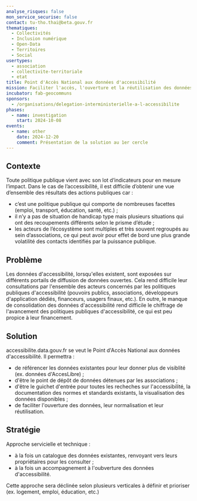 ```yaml
---
analyse_risques: false
mon_service_securise: false
contact: tu-tho.thai@beta.gouv.fr
thematiques:
  - Collectivités
  - Inclusion numérique
  - Open-Data
  - Territoires
  - Social
usertypes:
  - association
  - collectivite-territoriale
  - etat
title: Point d'Accès National aux données d'accessibilité
mission: Faciliter l'accès, l'ouverture et la réutilisation des données d'accessiblité par tous
incubator: fab-geocommuns
sponsors:
  - /organisations/delegation-interministerielle-a-l-accessibilite
phases:
  - name: investigation
    start: 2024-10-08
events:
  - name: other
    date: 2024-12-20
    comment: Présentation de la solution au 1er cercle
---
```

## Contexte
Toute politique publique vient avec son lot d’indicateurs pour en mesure l’impact. Dans le cas de l’accessibilité, il est difficile d’obtenir une vue d’ensemble des résultats des actions publiques car :
* c’est une politique publique qui comporte de nombreuses facettes (emploi, transport, éducation, santé, etc.) ;
* il n’y a pas de situation de handicap type mais plusieurs situations qui ont des recoupements différents selon le prisme d’étude ;
* les acteurs de l’écosystème sont multiples et très souvent regroupés au sein d’associations, ce qui peut avoir pour effet de bord une plus grande volatilité des contacts identifiés par la puissance publique.

## Problème
Les données d'accessibilité, lorsqu'elles existent, sont exposées sur différents portails de diffusion de données ouvertes. Cela rend difficile leur consultations par l'ensemble des acteurs concernés par les politiques publiques d'accessibilité (pouvoirs publics, associations, développeurs d'application dédiés, financeurs, usagers finaux, etc.).
En outre, le manque de consolidation des données d'accessibilité rend difficile le chiffrage de l'avancement des politiques publiques d'accessibilité, ce qui est peu propice à leur financement.

## Solution
accessibilite.data.gouv.fr se veut le Point d'Accès National aux données d'accessibilité. Il permettra :
* de référencer les données existantes pour leur donner plus de visiblité (ex. données d'AccesLibre) ; 
* d'être le point de dépôt de données détenues par les associations ;
* d'être le guichet d'entrée pour toutes les recheches sur l'accessibilité, la documentation des normes et standards existants, la visualisation des données disponibles ;
* de faciliter l'ouverture des données, leur normalisation et leur réutilisation. 

## Stratégie
Approche servicielle et technique :
* à la fois un catalogue des données existantes, renvoyant vers leurs propriétaires pour les consulter ; 
* à la fois un accompagnement à l'oubverture des données d'accessibilité. 

Cette approche sera déclinée selon plusieurs verticales à définir et prioriser (ex. logement, emploi, éducation, etc.)
